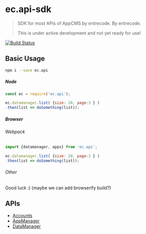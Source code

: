 # ec.api-sdk

> SDK for most APIs of AppCMS by entrecode. By entrecode.
> 
> This is under active development and not yet ready for use!

[![Build Status][npm-image]][npm-url]

## Basic Usage

```sh
npm i --save ec.api
```

##### Node

```js
const ec = require('ec.api');

ec.datamanager.list( {size: 20, page:3 } )
.then(list => doSomething(list));
```

##### Browser

###### Webpack

```js
import {datamanager, apps} from 'ec.api';

ec.datamanager.list( {size: 20, page:3 } )
.then(list => doSomething(list));
```

###### Other

Good luck :) (maybe we can add browserify build?)

## APIs

* [Accounts](./doc/accounts)
* [AppManager](./doc/appmanager)
* [DataManager](./doc/datamanager)

[npm-image]: https://travis-ci.org/entrecode/ec.sdk.svg?branch=master
[npm-url]: https://travis-ci.org/entrecode/ec.sdk
